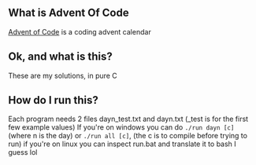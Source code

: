 ## What is Advent Of Code
[Advent of Code](https://adventofcode.com) is a coding advent calendar

## Ok, and what is this?
These are my solutions, in pure C

## How do I run this?
Each program needs 2 files
dayn_test.txt and dayn.txt
(\_test is for the first few example values)
If you're on windows you can do `./run dayn [c]` (where n is the day) or `./run all [c]`, (the c is to compile before trying to run) if you're on linux you can inspect run.bat and translate it to bash I guess lol
